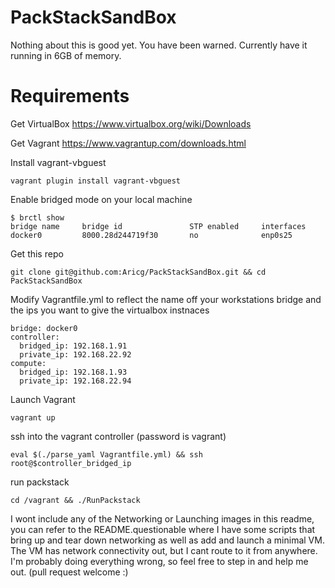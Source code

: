 PackStackSandBox
================

Nothing about this is good yet. You have been warned.
Currently have it running in 6GB of memory. 

Requirements
============
Get VirtualBox https://www.virtualbox.org/wiki/Downloads

Get Vagrant https://www.vagrantup.com/downloads.html

Install vagrant-vbguest

    vagrant plugin install vagrant-vbguest

Enable bridged mode on your local machine

    $ brctl show
    bridge name     bridge id               STP enabled     interfaces
    docker0         8000.28d244719f30       no              enp0s25

Get this repo

    git clone git@github.com:Aricg/PackStackSandBox.git && cd PackStackSandBox

Modify Vagrantfile.yml to reflect the name off your workstations bridge and the ips you want to give the virtualbox instnaces 

    bridge: docker0
    controller:
      bridged_ip: 192.168.1.91
      private_ip: 192.168.22.92
    compute:
      bridged_ip: 192.168.1.93
      private_ip: 192.168.22.94

Launch Vagrant
    
    vagrant up

ssh into the vagrant controller (password is vagrant)

    eval $(./parse_yaml Vagrantfile.yml) && ssh root@$controller_bridged_ip

run packstack

    cd /vagrant && ./RunPackstack

I wont include any of the Networking or Launching images in this readme, you can refer to the README.questionable where I have some scripts that bring up and tear down networking as well as add and launch a minimal VM.
The VM has network connectivity out, but I cant route to it from anywhere. I'm probably doing everything wrong, so feel free to step in and help me out. (pull request welcome :)


